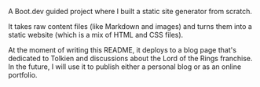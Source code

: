 A Boot.dev guided project where I built a static site generator from scratch.

It takes raw content files (like Markdown and images) and turns them into a static website (which is a mix of HTML and CSS files).

At the moment of writing this README, it deploys to a blog page that's dedicated to Tolkien and discussions about the Lord of the Rings franchise. In the future, I will use it to publish either a personal blog or as an online portfolio.
